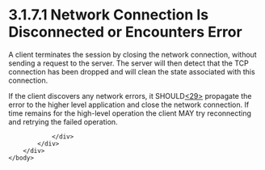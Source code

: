 <html dir="LTR" xmlns:mshelp="http://msdn.microsoft.com/mshelp" xmlns:ddue="http://ddue.schemas.microsoft.com/authoring/2003/5" xmlns:xlink="http://www.w3.org/1999/xlink" xmlns:tool="http://www.microsoft.com/tooltip">
    <head>
        <meta http-equiv="Content-Type" content="text/html; CHARSET=utf-8"></meta>
        <meta name="save" content="history"></meta>
        <title>3.1.7.1 Network Connection Is Disconnected or Encounters Error</title>
        <xml>
            <mshelp:toctitle title="3.1.7.1 Network Connection Is Disconnected or Encounters Error"></mshelp:toctitle>
            <mshelp:rltitle title="[MS-SSAS8]: Network Connection Is Disconnected or Encounters Error"></mshelp:rltitle>
            <mshelp:keyword index="A" term="78c1ede6-685f-433a-aff2-a6daba40ceac"></mshelp:keyword>
            <mshelp:attr name="DCSext.ContentType" value="open specification"></mshelp:attr>
            <mshelp:attr name="AssetID" value="78c1ede6-685f-433a-aff2-a6daba40ceac"></mshelp:attr>
            <mshelp:attr name="TopicType" value="kbRef"></mshelp:attr>
            <mshelp:attr name="DCSext.Title" value="[MS-SSAS8]: Network Connection Is Disconnected or Encounters Error" />
        </xml>
    </head>
    <body>
        <div id="header">
            <h1 class="heading">3.1.7.1 Network Connection Is Disconnected or Encounters Error</h1>
        </div>
        <div id="mainSection">
            <div id="mainBody">
                <div id="allHistory" class="saveHistory"></div>
                <div id="sectionSection0" class="section" name="collapseableSection">
                    

<p>A client terminates the session by closing the network
connection, without sending a request to the server. The server will then
detect that the TCP connection has been dropped and will clean the state
associated with this connection.</p>

<p>If the client discovers any network errors, it SHOULD<a id="Appendix_A_Target_29"></a><a href="05c9e5c4-4566-418c-a56e-69fca8d73f4b.htm#Appendix_A_29" aria-label="Product behavior note 29">&lt;29&gt;</a> propagate the error to the
higher level application and close the network connection. If time remains for
the high-level operation the client MAY try reconnecting and retrying the
failed operation. </p>


                </div>
            </div>
        </div>
    </body>
</html>